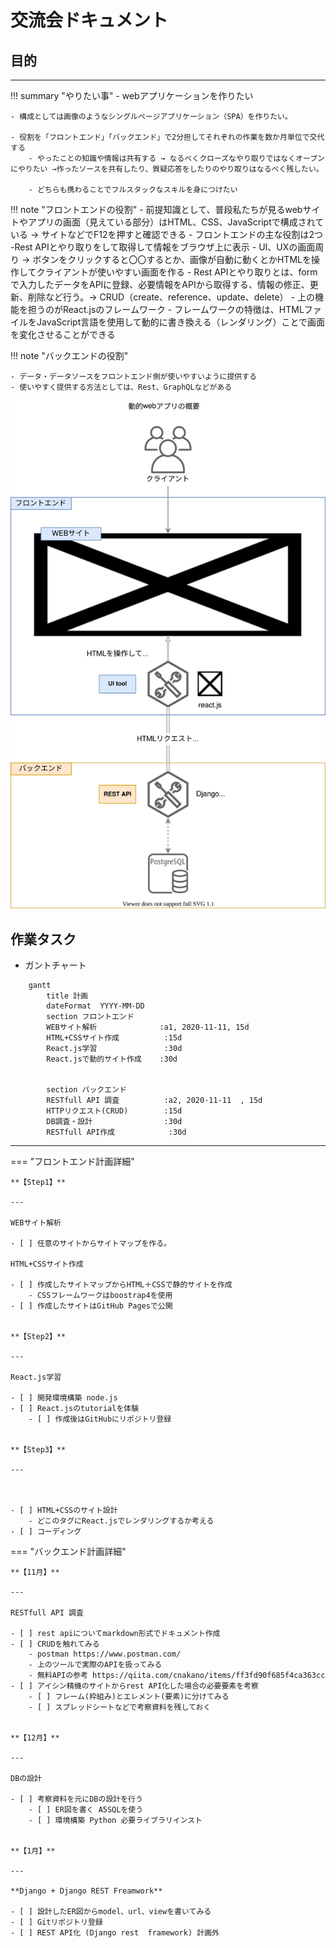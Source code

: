 # 交流会ドキュメント


## 目的

---

!!! summary "やりたい事"
    - webアプリケーションを作りたい

    - 構成としては画像のようなシングルページアプリケーション（SPA）を作りたい。

    - 役割を「フロントエンド」「バックエンド」で2分担してそれぞれの作業を数か月単位で交代する
        - やったことの知識や情報は共有する → なるべくクローズなやり取りではなくオープンにやりたい →作ったソースを共有したり、質疑応答をしたりのやり取りはなるべく残したい。

        - どちらも携わることでフルスタックなスキルを身につけたい




!!! note "フロントエンドの役割"
    - 前提知識として、普段私たちが見るwebサイトやアプリの画面（見えている部分）はHTML、CSS、JavaScriptで構成されている → サイトなどでF12を押すと確認できる
    - フロントエンドの主な役割は2つ
        -Rest APIとやり取りをして取得して情報をブラウザ上に表示
        - UI、UXの画面周り → ボタンをクリックすると〇〇するとか、画像が自動に動くとかHTMLを操作してクライアントが使いやすい画面を作る
            - Rest APIとやり取りとは、formで入力したデータをAPIに登録、必要情報をAPIから取得する、情報の修正、更新、削除など行う。→ CRUD（create、reference、update、delete） 
    - 上の機能を担うのがReact.jsのフレームワーク
    - フレームワークの特徴は、HTMLファイルをJavaScript言語を使用して動的に書き換える（レンダリング）ことで画面を変化させることができる


!!! note "バックエンドの役割"

    - データ・データソースをフロントエンド側が使いやすいように提供する
    - 使いやすく提供する方法としては、Rest、GraphQLなどがある


![dir](../img/outline.drawio.svg)

## 作業タスク


- ガントチャート

```mermaid
    gantt
        title 計画
        dateFormat  YYYY-MM-DD
        section フロントエンド
        WEBサイト解析              :a1, 2020-11-11, 15d
        HTML+CSSサイト作成          :15d
        React.js学習               :30d
        React.jsで動的サイト作成    :30d


        section バックエンド
        RESTfull API 調査          :a2, 2020-11-11  , 15d
        HTTPリクエスト(CRUD)        :15d
        DB調査・設計                :30d
        RESTfull API作成            :30d
```

---

=== "フロントエンド計画詳細"

    **【Step1】**

    ---

    WEBサイト解析

    - [ ] 任意のサイトからサイトマップを作る。

    HTML+CSSサイト作成

    - [ ] 作成したサイトマップからHTML＋CSSで静的サイトを作成
        - CSSフレームワークはboostrap4を使用 
    - [ ] 作成したサイトはGitHub Pagesで公開


    **【Step2】**

    ---

    React.js学習

    - [ ] 開発環境構築 node.js
    - [ ] React.jsのtutorialを体験
        - [ ] 作成後はGitHubにリポジトリ登録


    **【Step3】**

    ---

    

    - [ ] HTML+CSSのサイト設計 
        - どこのタグにReact.jsでレンダリングするか考える
    - [ ] コーディング

=== "バックエンド計画詳細"

    **【11月】**

    ---

    RESTfull API 調査

    - [ ] rest apiについてmarkdown形式でドキュメント作成
    - [ ] CRUDを触れてみる
        - postman https://www.postman.com/
        - 上のツールで実際のAPIを扱ってみる
        - 無料APIの参考 https://qiita.com/cnakano/items/ff3fd90f685f4ca363cc
    - [ ] アイシン精機のサイトからrest API化した場合の必要要素を考察
        - [ ] フレーム(枠組み)とエレメント(要素)に分けてみる
        - [ ] スプレッドシートなどで考察資料を残しておく


    **【12月】**

    ---

    DBの設計

    - [ ] 考察資料を元にDBの設計を行う
        - [ ] ER図を書く A5SQLを使う
        - [ ] 環境構築 Python 必要ライブラリインスト


    **【1月】**

    ---

    **Django + Django REST Freamwork**

    - [ ] 設計したER図からmodel、url、viewを書いてみる
    - [ ] Gitリポジトリ登録
    - [ ] REST API化 (Django rest  framework) 計画外



